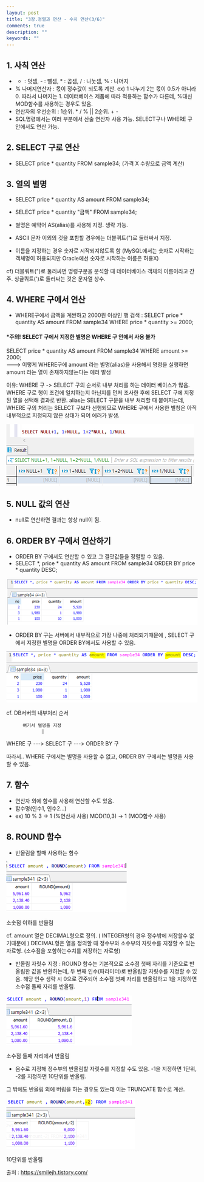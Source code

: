 ```yaml
---
layout: post
title: "3장.정렬과 연산 - 수치 연산(3/6)" 
comments: true
description: ""
keywords: ""
---
```


## 1. 사칙 연산
- + : 덧셈, - : 뺄셈, * : 곱셈, / : 나눗셈, % : 나머지 
- % 나머지연산자 : 몫이 정수값이 되도록 계산. ex) 1 나누기 2는 몫이 0.5가 아니라 0. 따라서 나머지는 1. 데이터베이스 제품에 따라 적용하는 함수가 다른데, %대신 MOD함수를 사용하는 경우도 있음.
- 연산자의 우선순위 : 1순위. * / %  || 2순위. + - 
- SQL명령에서는 여러 부분에서 산술 연산자 사용 가능. SELECT구나 WHERE 구 안에서도 연산 가능.


## 2. SELECT 구로 연산
- SELECT price * quantity FROM sample34; (가격 X 수량으로 금액 계산)


## 3. 열의 별명 
- SELECT price * quantity AS amount FROM sample34;
- SELECT price * quantity "금액" FROM sample34; 

- 별명은 예약어 AS(alias)를 사용해 지정. 생략 가능. 
- ASCII 문자 이외의 것을 포함할 경우에는 더블쿼트(")로 둘러싸서 지정. 
- 이름을 지정하는 경우 숫자로 시작되지않도록 함 (MySQL에서는 숫자로 시작하는 객체명이 허용되지만 Oracle에선 숫자로 시작하는 이름은 허용X)

cf) 더블쿼트(")로 둘러싸면 명령구문을 분석할 때 데이터베이스 객체의 이름이라고 간주. 싱글쿼트(')로 둘러싸는 것은 문자열 상수. 


## 4. WHERE 구에서 연산 
- WHERE구에서 금액을 계싼하고 2000원 이상인 행 검색
: SELECT price * quantity AS amount FROM sample34 
  WHERE price * quantity >= 2000; 


#### *주의! SELECT 구에서 지정한 별명은 WHERE 구 안에서 사용 불가
 SELECT price * quantity AS amount FROM sample34 
 WHERE amount  >= 2000;  
---> 이렇게 WHERE구에 amount 라는 별명(alias)을 사용해서 명령을 실행하면  amount 라는 열이 존재하지않는다는 에러 발생 

이유: WHERE 구 -> SELECT 구의 순서로 내부 처리를 하는 데이터 베이스가 많음. 
WHERE 구로 행이 조건에 일치하는지 아닌지를 먼저 조사한 후에 SELECT 구에 지정된 열을 선택해 결과로 반환.
alias는 SELECT 구문을 내부 처리할 때 붙여지는데, 
WHERE 구의 처리는 SELECT 구보다 선행되므로  WHERE 구에서 사용한 별칭은 아직 내부적으로 지정되지 않은 상태가 되어 에러가 발생. 

![997A2C405B861F6B0E](/images/sql_first_step/997A2C405B861F6B0E.png)

## 5. NULL 값의 연산
- null로 연산하면 결과는 항상 null이 됨.


## 6. ORDER BY 구에서 연산하기
- ORDER BY 구에서도 연산할 수 있고 그 결괏값들을 정렬할 수 있음.
- SELECT *, price * quantity AS amount FROM sample34 ORDER BY price * quantity DESC; 

![9914783B5B861F9A1C](/images/sql_first_step/9914783B5B861F9A1C.png)

- ORDER BY 구는 서버에서 내부적으로 가장 나중에 처리되기때문에 , SELECT 구에서 지정한 별명을 ORDER BY에서도 사용할 수 있음. 

![997103345B861FBA0D](/images/sql_first_step/997103345B861FBA0D.png)

cf. DB서버의 내부처리 순서

          여기서 별명을 지정
                 | 
WHERE 구 ---> SELECT 구 ---> ORDER BY 구

따라서.. WHERE 구에서는 별명을 사용할 수 없고, ORDER BY 구에서는 별명을 사용할 수 있음. 


## 7. 함수
- 연산자 외에 함수를 사용해 연산할 수도 있음.
- 함수명(인수1, 인수2...)
- ex)  10 % 3 -> 1 (%연산사 사용)
        MOD(10,3) -> 1 (MOD함수 사용) 


## 8. ROUND 함수
- 반올림을 할때 사용하는 함수 

![994B14375B8620030A](/images/sql_first_step/994B14375B8620030A.png)

소숫점 이하를 반올림

cf. amount 열은 DECIMAL형으로 정의. ( INTEGER형의 경우 정수밖에 저장할수 없기때문에 )
DECIMAL형은 열을 정의할 때 정수부와 소수부의 자릿수를 지정할 수 있는 자료형. (소수점을 포함하는수치를 저장하는 자료형)

- 반올림 자릿수 지정 : ROUND 함수는 기본적으로 소수점 첫째 자리를 기준으로 반올림한 값을 반환하는데, 두 번째 인수(파라미터)로 반올림할 자릿수를 지정할 수 있음.  해당 인수 생략 시 0으로 간주되어 소수점 첫째 자리를 반올림하고 1을 지정하면 소수점 둘째 자리를 반올림. 

![99B07B3F5B86204E04](/images/sql_first_step/99B07B3F5B86204E04.png)

소수점 둘째 자리에서 반올림

- 음수로 지정해 정수부의 반올림할 자릿수를 지정할 수도 있음. -1을 지정하면 1단위, -2를 지정하면 10단위를 반올림. 

그 밖에도 반올림 외에 버림을 하는 경우도 있는데 이는 TRUNCATE 함수로 계산.

![99C5544B5B86239B27](/images/sql_first_step/99C5544B5B86239B27.png)

10단위를 반올림


출처 : https://smilejh.tistory.com/